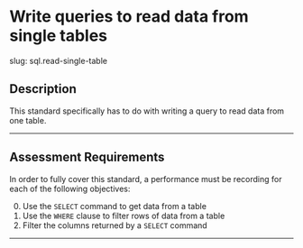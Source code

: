 
# Write queries to read data from single tables

slug: sql.read-single-table

## Description
This standard specifically has to do with writing a query to read data from one table.

---
## Assessment Requirements
In order to fully cover this standard, a performance must be recording for each of the following objectives:

0. Use the `SELECT` command to get data from a table
1. Use the `WHERE` clause to filter rows of data from a table
2. Filter the columns returned by a `SELECT` command

---
